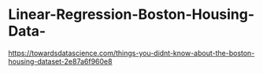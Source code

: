 # Linear-Regression-Boston-Housing-Data-
https://towardsdatascience.com/things-you-didnt-know-about-the-boston-housing-dataset-2e87a6f960e8
